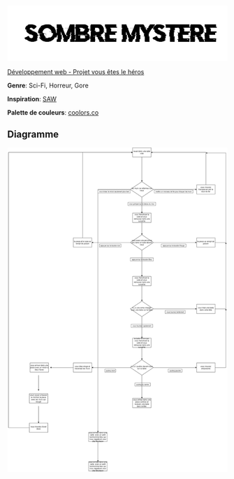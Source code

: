 ![logo](./assets/img/sombremystere.png)

[Développement web - Projet vous êtes le héros](https://smnarnold.com/projets/vous-etes-le-heros)

**Genre**: Sci-Fi, Horreur, Gore

**Inspiration**: [SAW](https://www.imdb.com/title/tt0387564/)

**Palette de couleurs**: [coolors.co](https://coolors.co/0a0908-161e22-22333b-868a88-eae0d5-d8c6b2-c6ac8f-927e67-9c8a75-5e503f)

## **Diagramme**

![draw.io](./assets/img/sombre_mystere_drawio.png)
